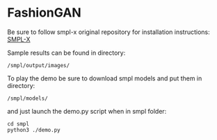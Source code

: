# FashionGAN

Be sure to follow smpl-x original repository for installation instructions:
[SMPL-X](https://github.com/vchoutas/smplify-x)

Sample results can be found in directory:

```
/smpl/output/images/
```

To play the demo be sure to download smpl models and put them in directory:

```
/smpl/models/
```

and just launch the demo.py script when in smpl folder:

```
cd smpl
python3 ./demo.py
```
